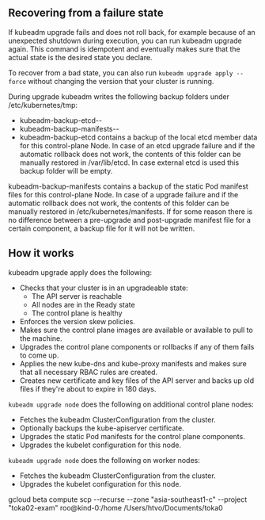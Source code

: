 ## Recovering from a failure state

If kubeadm upgrade fails and does not roll back, for example because of an unexpected shutdown during execution, you can run kubeadm upgrade again. This command is idempotent and eventually makes sure that the actual state is the desired state you declare.

To recover from a bad state, you can also run `kubeadm upgrade apply --force` without changing the version that your cluster is running.

During upgrade kubeadm writes the following backup folders under /etc/kubernetes/tmp:

* kubeadm-backup-etcd-<date>-<time>
* kubeadm-backup-manifests-<date>-<time>
* kubeadm-backup-etcd contains a backup of the local etcd member data for this control-plane Node. In case of an etcd upgrade failure and if the automatic rollback does not work, the contents of this folder can be manually restored in /var/lib/etcd. In case external etcd is used this backup folder will be empty.

kubeadm-backup-manifests contains a backup of the static Pod manifest files for this control-plane Node. In case of a upgrade failure and if the automatic rollback does not work, the contents of this folder can be manually restored in /etc/kubernetes/manifests. If for some reason there is no difference between a pre-upgrade and post-upgrade manifest file for a certain component, a backup file for it will not be written.

## How it works

kubeadm upgrade apply does the following:

* Checks that your cluster is in an upgradeable state:
  * The API server is reachable
  * All nodes are in the Ready state
  * The control plane is healthy
* Enforces the version skew policies.
* Makes sure the control plane images are available or available to pull to the machine.
* Upgrades the control plane components or rollbacks if any of them fails to come up.
* Applies the new kube-dns and kube-proxy manifests and makes sure that all necessary RBAC rules are created.
* Creates new certificate and key files of the API server and backs up old files if they're about to expire in 180 days.

`kubeadm upgrade node` does the following on additional control plane nodes:

* Fetches the kubeadm ClusterConfiguration from the cluster.
* Optionally backups the kube-apiserver certificate.
* Upgrades the static Pod manifests for the control plane components.
* Upgrades the kubelet configuration for this node.

`kubeadm upgrade node` does the following on worker nodes:

* Fetches the kubeadm ClusterConfiguration from the cluster.
* Upgrades the kubelet configuration for this node.

gcloud beta compute scp --recurse --zone "asia-southeast1-c" --project "toka02-exam" roo@kind-0:/home /Users/htvo/Documents/toka0